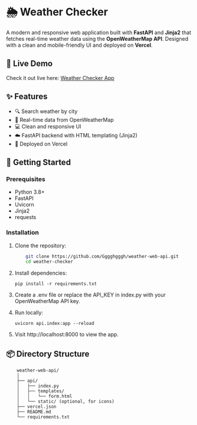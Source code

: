 # 🌦️ Weather Checker

A modern and responsive web application built with **FastAPI** and **Jinja2** that fetches real-time weather data using the **OpenWeatherMap API**. Designed with a clean and mobile-friendly UI and deployed on **Vercel**.

## 🔗 Live Demo
Check it out live here: [Weather Checker App](https://weather-web-api-git-main-christophers-projects-9ac7965f.vercel.app/)

## ✨ Features

- 🔍 Search weather by city
- 📡 Real-time data from OpenWeatherMap
- 💻 Clean and responsive UI
- ☁️ FastAPI backend with HTML templating (Jinja2)
- 🚀 Deployed on Vercel

## 🚀 Getting Started

### Prerequisites

- Python 3.8+
- FastAPI
- Uvicorn
- Jinja2
- requests

### Installation

1. Clone the repository:
    ```bash
        git clone https://github.com/Gggghgggh/weather-web-api.git
        cd weather-checker
    
2. Install dependencies:

       pip install -r requirements.txt

4. Create a .env file or replace the API_KEY in index.py with your OpenWeatherMap API key.
   
6. Run locally:
   
       uvicorn api.index:app --reload

8. Visit http://localhost:8000 to view the app.
   
## 📦 Directory Structure

        weather-web-api/
        │
        ├── api/
        │   ├── index.py
        │   ├── templates/
        │   │   └── form.html
        │   └── static/ (optional, for icons)
        ├── vercel.json
        ├── README.md
        └── requirements.txt


